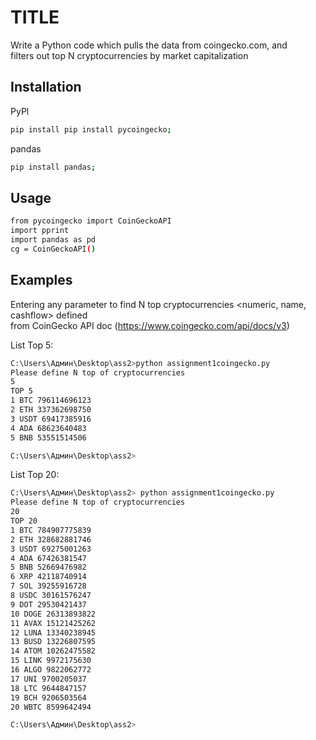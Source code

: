 # TITLE

Write a Python code which pulls the data from coingecko.com, and         
filters out top N cryptocurrencies by market capitalization

## Installation
PyPl
``` bash 
pip install pip install pycoingecko;
```
pandas
``` bash 
pip install pandas;
```

## Usage

``` bash 
from pycoingecko import CoinGeckoAPI
import pprint
import pandas as pd
cg = CoinGeckoAPI()
```

## Examples

Entering any parameter to find N top cryptocurrencies <numeric, name, cashflow> defined             
from CoinGecko API doc (https://www.coingecko.com/api/docs/v3)

List Top 5:
``` bash 
C:\Users\Админ\Desktop\ass2>python assignment1coingecko.py
Please define N top of cryptocurrencies
5
TOP 5
1 BTC 796114696123
2 ETH 337362698750
3 USDT 69417385916
4 ADA 68623640483
5 BNB 53551514506

C:\Users\Админ\Desktop\ass2>
```

List Top 20:
``` bash 
C:\Users\Админ\Desktop\ass2> python assignment1coingecko.py
Please define N top of cryptocurrencies
20
TOP 20
1 BTC 784907775839
2 ETH 328682881746
3 USDT 69275001263
4 ADA 67426381547
5 BNB 52669476982
6 XRP 42118740914
7 SOL 39255916728
8 USDC 30161576247
9 DOT 29530421437
10 DOGE 26313893822
11 AVAX 15121425262
12 LUNA 13340238945
13 BUSD 13226807595
14 ATOM 10262475582
15 LINK 9972175630
16 ALGO 9822062772
17 UNI 9700205037
18 LTC 9644847157
19 BCH 9206503564
20 WBTC 8599642494

C:\Users\Админ\Desktop\ass2>
```


